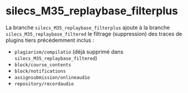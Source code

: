 # silecs_M35_replaybase_filterplus

La branche `silecs_M35_replaybase_filterplus` ajoute à la branche `silecs_M35_replaybase_filtered` 
le filtrage (suppression) des traces de plugins tiers précédemment inclus :

* `plagiarism/compilatio` (déjà supprimé dans `silecs_M35_replaybase_filtered`)
* `block/course_contents` 
* `block/notifications`
* `assignsubmission/onlineaudio`
* `repository/recordaudio`


